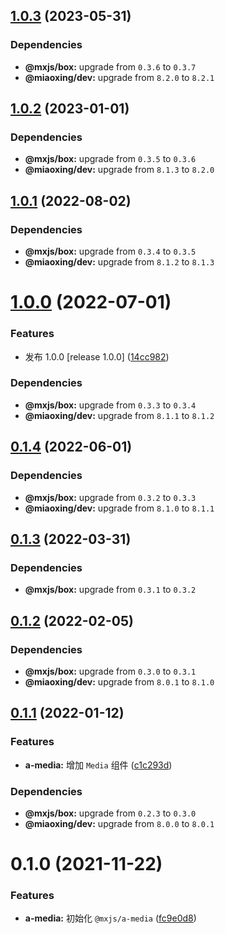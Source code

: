 ## [1.0.3](https://github.com/miaoxing/mxjs-a-media/compare/v1.0.2...v1.0.3) (2023-05-31)





### Dependencies

* **@mxjs/box:** upgrade from `0.3.6` to `0.3.7`
* **@miaoxing/dev:** upgrade from `8.2.0` to `8.2.1`

## [1.0.2](https://github.com/miaoxing/mxjs-a-media/compare/v1.0.1...v1.0.2) (2023-01-01)





### Dependencies

* **@mxjs/box:** upgrade from `0.3.5` to `0.3.6`
* **@miaoxing/dev:** upgrade from `8.1.3` to `8.2.0`

## [1.0.1](https://github.com/miaoxing/mxjs-a-media/compare/v1.0.0...v1.0.1) (2022-08-02)





### Dependencies

* **@mxjs/box:** upgrade from `0.3.4` to `0.3.5`
* **@miaoxing/dev:** upgrade from `8.1.2` to `8.1.3`

# [1.0.0](https://github.com/miaoxing/mxjs-a-media/compare/v0.1.4...v1.0.0) (2022-07-01)


### Features

* 发布 1.0.0 [release 1.0.0] ([14cc982](https://github.com/miaoxing/mxjs-a-media/commit/14cc982825716bc739b6bbbb530876be75f08a4e))





### Dependencies

* **@mxjs/box:** upgrade from `0.3.3` to `0.3.4`
* **@miaoxing/dev:** upgrade from `8.1.1` to `8.1.2`

## [0.1.4](https://github.com/miaoxing/mxjs-a-media/compare/v0.1.3...v0.1.4) (2022-06-01)





### Dependencies

* **@mxjs/box:** upgrade from `0.3.2` to `0.3.3`
* **@miaoxing/dev:** upgrade from `8.1.0` to `8.1.1`

## [0.1.3](https://github.com/miaoxing/mxjs-a-media/compare/v0.1.2...v0.1.3) (2022-03-31)





### Dependencies

* **@mxjs/box:** upgrade from `0.3.1` to `0.3.2`

## [0.1.2](https://github.com/miaoxing/mxjs-a-media/compare/v0.1.1...v0.1.2) (2022-02-05)





### Dependencies

* **@mxjs/box:** upgrade from `0.3.0` to `0.3.1`
* **@miaoxing/dev:** upgrade from `8.0.1` to `8.1.0`

## [0.1.1](https://github.com/miaoxing/mxjs-a-media/compare/v0.1.0...v0.1.1) (2022-01-12)


### Features

* **a-media:** 增加 `Media` 组件 ([c1c293d](https://github.com/miaoxing/mxjs-a-media/commit/c1c293d674733df30ac3c42da8d0254c3c075926))





### Dependencies

* **@mxjs/box:** upgrade from `0.2.3` to `0.3.0`
* **@miaoxing/dev:** upgrade from `8.0.0` to `8.0.1`

# 0.1.0 (2021-11-22)


### Features

* **a-media:** 初始化 `@mxjs/a-media` ([fc9e0d8](https://github.com/miaoxing/mxjs-a-media/commit/fc9e0d80552ad67f1b8180477f3d835a6115d613))
